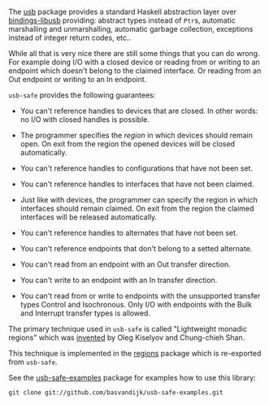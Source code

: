 The [usb] package provides a standard Haskell abstraction layer over
[bindings-libusb] providing: abstract types instead of `Ptr`s, automatic
marshalling and unmarshalling, automatic garbage collection, exceptions instead
of integer return codes, etc..

While all that is very nice there are still some things that you can do
wrong. For example doing I/O with a closed device or reading from or writing to
an endpoint which doesn't belong to the claimed interface. Or reading from an
Out endpoint or writing to an In endpoint.

`usb-safe` provides the following guarantees:

* You can't reference handles to devices that are closed. In other words: no I/O
   with closed handles is possible.

* The programmer specifies the *region* in which devices should remain open. On
  exit from the region the opened devices will be closed automatically.

* You can't reference handles to configurations that have not been set.

* You can't reference handles to interfaces that have not been claimed.

* Just like with devices, the programmer can specify the region in which
  interfaces should remain claimed. On exit from the region the claimed
  interfaces will be released automatically.

* You can't reference handles to alternates that have not been set.

* You can't reference endpoints that don't belong to a setted alternate.

* You can't read from an endpoint with an Out transfer direction.

* You can't write to an endpoint with an In transfer direction.

* You can't read from or write to endpoints with the unsupported transfer types
  Control and Isochronous. Only I/O with endpoints with the Bulk and Interrupt
  transfer types is allowed.

The primary technique used in `usb-safe` is called "Lightweight monadic regions"
which was [invented][1] by Oleg Kiselyov and Chung-chieh Shan.

This technique is implemented in the [regions] package which is re-exported from
`usb-safe`.

See the [usb-safe-examples] package for examples how to use this library:

    git clone git://github.com/basvandijk/usb-safe-examples.git

[1]: http://okmij.org/ftp/Haskell/regions.html#light-weight

[bindings-libusb]: http://hackage.haskell.org/package/bindings-libusb
[usb]:             http://hackage.haskell.org/package/usb
[regions]:         http://hackage.haskell.org/package/regions

[usb-safe-examples]: https://github.com/basvandijk/usb-safe-examples
